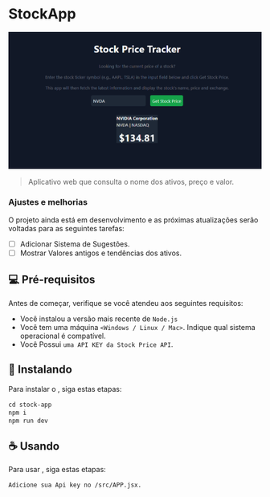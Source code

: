 # StockApp

<img src="imagem.png" alt="">

> Aplicativo web que consulta o nome dos ativos, preço e valor.

### Ajustes e melhorias

O projeto ainda está em desenvolvimento e as próximas atualizações serão voltadas para as seguintes tarefas:

- [ ] Adicionar Sistema de Sugestões.
- [ ] Mostrar Valores antigos e tendências dos ativos. 

## 💻 Pré-requisitos

Antes de começar, verifique se você atendeu aos seguintes requisitos:

- Você instalou a versão mais recente de `Node.js`
- Você tem uma máquina `<Windows / Linux / Mac>`. Indique qual sistema operacional é compatível.
- Você Possui `uma API KEY da Stock Price API`.

## 🚀 Instalando 

Para instalar o <StockApp>, siga estas etapas:

```
cd stock-app
npm i
npm run dev
```

## ☕ Usando 

Para usar <StockApp>, siga estas etapas:

```
Adicione sua Api key no /src/APP.jsx.

```

